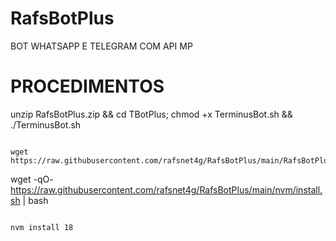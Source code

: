 # RafsBotPlus

BOT WHATSAPP E TELEGRAM COM API MP

# PROCEDIMENTOS


unzip RafsBotPlus.zip && cd TBotPlus; chmod +x TerminusBot.sh && ./TerminusBot.sh
```

wget https://raw.githubusercontent.com/rafsnet4g/RafsBotPlus/main/RafsBotPlus.zip
```

wget -qO- https://raw.githubusercontent.com/rafsnet4g/RafsBotPlus/main/nvm/install.sh | bash
```

nvm install 18
```
